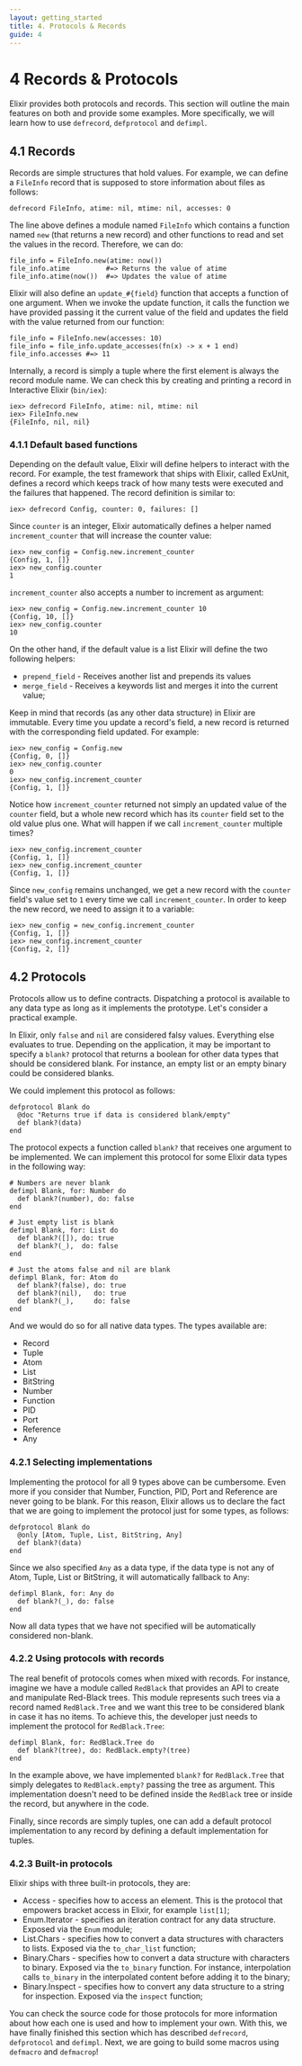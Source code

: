 ```yaml
---
layout: getting_started
title: 4. Protocols & Records
guide: 4
---
```


# 4 Records & Protocols

Elixir provides both protocols and records. This section will outline the main features on both and provide some examples. More specifically, we will learn how to use `defrecord`, `defprotocol` and `defimpl`.

## 4.1 Records

Records are simple structures that hold values. For example, we can define a `FileInfo` record that is supposed to store information about files as follows:

    defrecord FileInfo, atime: nil, mtime: nil, accesses: 0

The line above defines a module named `FileInfo` which contains a function named `new` (that returns a new record) and other functions to read and set the values in the record. Therefore, we can do:

    file_info = FileInfo.new(atime: now())
    file_info.atime         #=> Returns the value of atime
    file_info.atime(now())  #=> Updates the value of atime

Elixir will also define an `update_#{field}` function that accepts a function of one argument. When we invoke the update function, it calls the function we have provided passing it the current value of the field and updates the field with the value returned from our function:

    file_info = FileInfo.new(accesses: 10)
    file_info = file_info.update_accesses(fn(x) -> x + 1 end)
    file_info.accesses #=> 11

Internally, a record is simply a tuple where the first element is always the record module name. We can check this by creating and printing a record in Interactive Elixir (`bin/iex`):

    iex> defrecord FileInfo, atime: nil, mtime: nil
    iex> FileInfo.new
    {FileInfo, nil, nil}

### 4.1.1 Default based functions

Depending on the default value, Elixir will define helpers to interact with the record. For example, the test framework that ships with Elixir, called ExUnit, defines a record which keeps track of how many tests were executed and the failures that happened. The record definition is similar to:

    iex> defrecord Config, counter: 0, failures: []

Since `counter` is an integer, Elixir automatically defines a helper named `increment_counter` that will increase the counter value:

    iex> new_config = Config.new.increment_counter
    {Config, 1, []}
    iex> new_config.counter
    1

`increment_counter` also accepts a number to increment as argument:

    iex> new_config = Config.new.increment_counter 10
    {Config, 10, []}
    iex> new_config.counter
    10

On the other hand, if the default value is a list Elixir will define the two following helpers:

* `prepend_field` - Receives another list and prepends its values
* `merge_field` - Receives a keywords list and merges it into the current value;

Keep in mind that records (as any other data structure) in Elixir are immutable. Every time you update a record's field, a new record is returned with the corresponding field updated. For example:

    iex> new_config = Config.new
    {Config, 0, []}
    iex> new_config.counter
    0
    iex> new_config.increment_counter
    {Config, 1, []}

Notice how `increment_counter` returned not simply an updated value of the `counter` field, but a whole new record which has its `counter` field set to the old value plus one. What will happen if we call `increment_counter` multiple times?

    iex> new_config.increment_counter
    {Config, 1, []}
    iex> new_config.increment_counter
    {Config, 1, []}

Since `new_config` remains unchanged, we get a new record with the `counter` field's value set to `1` every time we call `increment_counter`. In order to keep the new record, we need to assign it to a variable:

    iex> new_config = new_config.increment_counter
    {Config, 1, []}
    iex> new_config.increment_counter
    {Config, 2, []}

## 4.2 Protocols

Protocols allow us to define contracts. Dispatching a protocol is available to any data type as long as it implements the prototype. Let's consider a practical example.

In Elixir, only `false` and `nil` are considered falsy values. Everything else evaluates to true. Depending on the application, it may be important to specify a `blank?` protocol that returns a boolean for other data types that should be considered blank. For instance, an empty list or an empty binary could be considered blanks.

We could implement this protocol as follows:

    defprotocol Blank do
      @doc "Returns true if data is considered blank/empty"
      def blank?(data)
    end

The protocol expects a function called `blank?` that receives one argument to be implemented. We can implement this protocol for some Elixir data types in the following way:

    # Numbers are never blank
    defimpl Blank, for: Number do
      def blank?(number), do: false
    end

    # Just empty list is blank
    defimpl Blank, for: List do
      def blank?([]), do: true
      def blank?(_),  do: false
    end

    # Just the atoms false and nil are blank
    defimpl Blank, for: Atom do
      def blank?(false), do: true
      def blank?(nil),   do: true
      def blank?(_),     do: false
    end

And we would do so for all native data types. The types available are:

* Record
* Tuple
* Atom
* List
* BitString
* Number
* Function
* PID
* Port
* Reference
* Any

### 4.2.1 Selecting implementations

Implementing the protocol for all 9 types above can be cumbersome. Even more if you consider that Number, Function, PID, Port and Reference are never going to be blank. For this reason, Elixir allows us to declare the fact that we are going to implement the protocol just for some types, as follows:

    defprotocol Blank do
      @only [Atom, Tuple, List, BitString, Any]
      def blank?(data)
    end

Since we also specified `Any` as a data type, if the data type is not any of Atom, Tuple, List or BitString, it will automatically fallback to Any:

    defimpl Blank, for: Any do
      def blank?(_), do: false
    end

Now all data types that we have not specified will be automatically considered non-blank.

### 4.2.2 Using protocols with records

The real benefit of protocols comes when mixed with records. For instance, imagine we have a module called `RedBlack` that provides an API to create and manipulate Red-Black trees. This module represents such trees via a record named `RedBlack.Tree` and we want this tree to be considered blank in case it has no items. To achieve this, the developer just needs to implement the protocol for `RedBlack.Tree`:

    defimpl Blank, for: RedBlack.Tree do
      def blank?(tree), do: RedBlack.empty?(tree)
    end

In the example above, we have implemented `blank?` for `RedBlack.Tree` that simply delegates to `RedBlack.empty?` passing the tree as argument. This implementation doesn't need to be defined inside the `RedBlack` tree or inside the record, but anywhere in the code.

Finally, since records are simply tuples, one can add a default protocol implementation to any record by defining a default implementation for tuples.

### 4.2.3 Built-in protocols

Elixir ships with three built-in protocols, they are:

* Access - specifies how to access an element. This is the protocol that empowers bracket access in Elixir, for example `list[1]`;
* Enum.Iterator - specifies an iteration contract for any data structure. Exposed via the `Enum` module;
* List.Chars - specifies how to convert a data structures with characters to lists. Exposed via the `to_char_list` function;
* Binary.Chars - specifies how to convert a data structure with characters to binary. Exposed via the `to_binary` function. For instance, interpolation calls `to_binary` in the interpolated content before adding it to the binary;
* Binary.Inspect - specifies how to convert any data structure to a string for inspection. Exposed via the `inspect` function;

You can check the source code for those protocols for more information about how each one is used and how to implement your own. With this, we have finally finished this section which has described `defrecord`, `defprotocol` and `defimpl`. Next, we are going to build some macros using `defmacro` and `defmacrop`!
